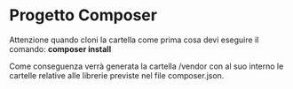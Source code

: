 # Progetto Composer

Attenzione quando cloni la cartella come prima cosa devi eseguire il comando:
**composer install**

Come conseguenza verrà generata la cartella /vendor con al suo interno le cartelle relative alle librerie previste nel file composer.json.